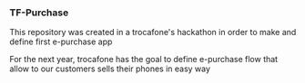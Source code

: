 ### TF-Purchase

This repository was created in a trocafone's hackathon in order to make and define first e-purchase app

For the next year, trocafone has the goal to define e-purchase flow that allow to our customers sells their phones in easy way


